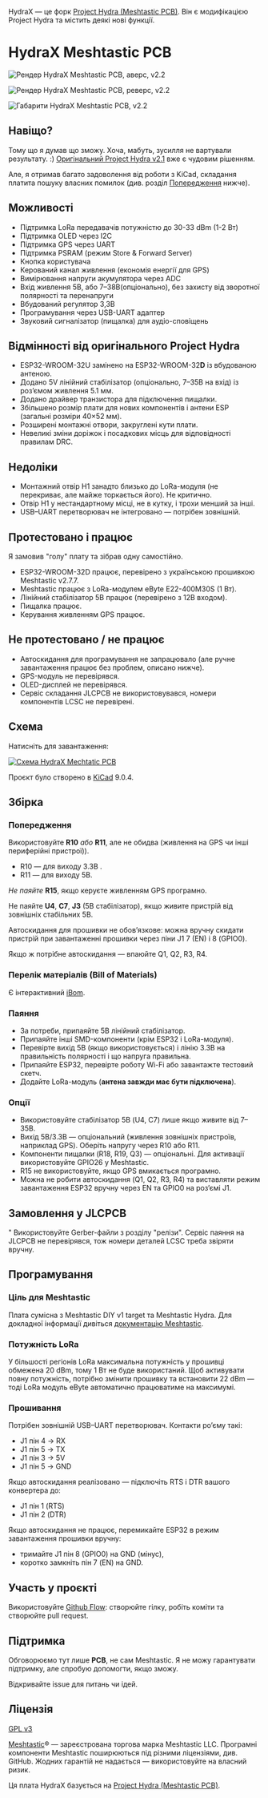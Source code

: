 HydraX — це форк [Project Hydra (Meshtastic PCB)](https://github.com/Hydra-Designs/project-hydra-meshtastic-pcb).
Він є модифікацією Project Hydra та містить деякі нові функції.

# HydraX Meshtastic PCB

![Рендер HydraX Meshtastic PCB, аверс, v2.2](media/HydraX-Meshtastic-PCB-front-v2.2.png)

![Рендер HydraX Meshtastic PCB, реверс, v2.2](media/HydraX-Meshtastic-PCB-back-v2.2.png)

![Габарити HydraX Meshtastic PCB, v2.2](media/HydraX-Meshtastic-PCB-dimensions-v2.2.png)

## Навіщо?

Тому що я думав що зможу. Хоча, мабуть, зусилля не вартували результату. :)
[Оригінальний Project Hydra v2.1](https://github.com/Hydra-Designs/project-hydra-meshtastic-pcb) вже є чудовим рішенням.

Але, я отримав багато задоволення від роботи з KiCad, складання платита пошуку власних помилок (див. розділ [Попередження](#попередження) нижче).

## Можливості
- Підтримка LoRa передавачів потужністю до 30-33 dBm (1-2 Вт)
- Підтримка OLED через I2C
- Підтримка GPS через UART
- Підтримка PSRAM (режим Store & Forward Server)
- Кнопка користувача
- Керований канал живлення (економія енергії для GPS)
- Вимірювання напруги акумулятора через ADC
- Вхід живлення 5В, або 7–38В(опціонально), без захисту від зворотної полярності та перенапруги
- Вбудований регулятор 3,3В
- Програмування через USB-UART адаптер
- Звуковий сигналізатор (пищалка) для аудіо-сповіщень

## Відмінності від оригінального Project Hydra

- ESP32-WROOM-32U замінено на ESP32-WROOM-32**D** із вбудованою антеною.
- Додано 5V лінійний стабілізатор (опціонально, 7–35В на вхід) із роз’ємом живлення 5.1 мм.
- Додано драйвер транзистора для підключення пищалки.
- Збільшено розмір плати для нових компонентів і антени ESP (загальні розміри 40×52 мм).
- Розширені монтажні отвори, закруглені кути плати.
- Невеликі зміни доріжок і посадкових місць для відповідності правилам DRC.

## Недоліки

- Монтажний отвір H1 занадто близько до LoRa-модуля (не перекриває, але майже торкається його). Не критично.
- Отвір H1 у нестандартному місці, не в кутку, і трохи менший за інші.
- USB–UART перетворювач не інтегровано — потрібен зовнішній.

## Протестовано і працює

Я замовив "голу" плату та зібрав одну самостійно.

- ESP32-WROOM-32D працює, перевірено з українською прошивкою Meshtastic v2.7.7.
- Meshtastic працює з LoRa-модулем eByte E22-400M30S (1 Вт).
- Лінійний стабілізатор 5В працює (перевірено з 12В входом).
- Пищалка працює.
- Керування живленням GPS працює.

## Не протестовано / не працює

- Автоскидання для програмування не запрацювало (але ручне завантаження працює без проблем, описано нижче).
- GPS-модуль не перевірявся.
- OLED-дисплей не перевірявся.
- Сервіс складання JLCPCB не використовувався, номери компонентів LCSC не перевірені.

## Схема

Натисніть для завантаження:

[![Схема HydraX Mechtatic PCB](media/HydraX-Mechtatic-PCB-schematic-preview.png)](media/HydraX-Mechtatic-PCB-v2.2.pdf)

Проєкт було створено в [KiCad](https://www.kicad.org/) 9.0.4.

## Збірка

### Попередження

Використовуйте **R10** *або* **R11**, але не обидва (живлення на GPS чи інші периферійні пристрої)).
- R10 — для виходу 3.3В .
- R11 — для виходу 5В.

*Не паяйте* **R15**, якщо керуєте живленням GPS програмно.

Не паяйте **U4**, **C7**, **J3** (5В стабілізатор), якщо живите пристрій від зовнішніх стабільних 5В.

Автоскидання для прошивки не обов’язкове: можна вручну скидати пристрій при завантаженні прошивки через піни J1 7 (EN) і 8 (GPIO0).

Якщо ж потрібне автоскидання — впаюйте Q1, Q2, R3, R4.

### Перелік матеріалів (Bill of Materials)

Є інтерактивний [iBom](KiCad/HydraX-Meshtastic-PCB/bom/ibom.html).

### Паяння

- За потреби, припаяйте 5В лінійний стабілізатор.
- Припаяйте інші SMD-компоненти (крім ESP32 і LoRa-модуля).
- Перевірте вихід 5В (якщо використовується) і лінію 3.3В на правильність полярності і що напруга правильна.
- Припаяйте ESP32, перевірте роботу Wi-Fi або завантажте тестовий скетч.
- Додайте LoRa-модуль (**антена завжди має бути підключена**).

### Опції

- Використовуйте стабілізатор 5В (U4, C7) лише якщо живите від 7–35В.
- Вихід 5В/3.3В — опціональний (живлення зовнішніх пристроїв, наприклад GPS). Оберіть напругу через R10 або R11.
- Компоненти пищалки (R18, R19, Q3) — опціональні. Для активації використовуйте GPIO26 у Meshtastic.
- R15 не використовуйте, якщо GPS вмикається програмно.
- Можна не робити автоскидання (Q1, Q2, R3, R4) та виставляти режим завантаження ESP32 вручну через EN та GPIO0 на роз’ємі J1.

## Замовлення у JLCPCB
"
Використовуйте Gerber-файли з розділу "релізи".
Сервіс паяння на JLCPCB не перевірявся, тож номери деталей LCSC треба звіряти вручну.

## Програмування

### Ціль для Meshtastic

Плата сумісна з Meshtastic DIY v1 target та Meshtastic Hydra.
Для докладної інформації дивіться [документацію Meshtastic](https://meshtastic.org/docs/).

### Потужність LoRa

У більшості регіонів LoRa максимальна потужність у прошивці обмежена 20 dBm, тому 1 Вт не буде використаний.
Щоб активувати повну потужність, потрібно змінити прошивку та встановити 22 dBm — тоді LoRa модуль eByte автоматично працюватиме на максимумі.

### Прошивання

Потрібен зовнішній USB–UART перетворювач. Контакти роʼєму такі:
- J1 пін 4 → RX
- J1 пін 5 → TX
- J1 пін 3 → 5V
- J1 пін 5 → GND

Якщо автоскидання реалізовано — підключіть RTS і DTR вашого конвертера до:
- J1 пін 1 (RTS)
- J1 пін 2 (DTR)

Якщо автоскидання не працює, перемикайте ESP32 в режим завантаження прошивки вручну:
- тримайте J1 пін 8 (GPIO0) на GND (мінус),
- коротко замкніть пін 7 (EN) на GND.

## Участь у проєкті

Використовуйте [Github Flow](https://guides.github.com/introduction/flow/): створюйте гілку, робіть коміти та створюйте pull request.

## Підтримка

Обговорюємо тут лише **PCB**, не сам Meshtastic.
Я не можу гарантувати підтримку, але спробую допомогти, якщо зможу.

Відкривайте issue для питань чи ідей.

## Ліцензія

[GPL v3](https://choosealicense.com/licenses/gpl-3.0/)

[Meshtastic](https://meshtastic.org/)® — зареєстрована торгова марка Meshtastic LLC. Програмні компоненти Meshtastic поширюються під різними ліцензіями, див. GitHub. Жодних гарантій не надається — використовуйте на власний ризик.

Ця плата HydraX базується на [Project Hydra (Meshtastic PCB)](https://github.com/Hydra-Designs/project-hydra-meshtastic-pcb).
